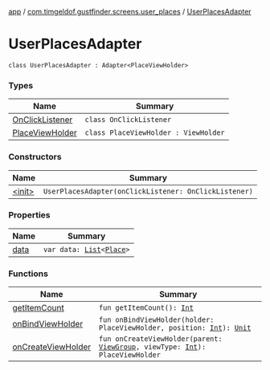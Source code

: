 [app](../../index.md) / [com.timgeldof.gustfinder.screens.user_places](../index.md) / [UserPlacesAdapter](./index.md)

# UserPlacesAdapter

`class UserPlacesAdapter : Adapter<PlaceViewHolder>`

### Types

| Name | Summary |
|---|---|
| [OnClickListener](-on-click-listener/index.md) | `class OnClickListener` |
| [PlaceViewHolder](-place-view-holder/index.md) | `class PlaceViewHolder : ViewHolder` |

### Constructors

| Name | Summary |
|---|---|
| [&lt;init&gt;](-init-.md) | `UserPlacesAdapter(onClickListener: OnClickListener)` |

### Properties

| Name | Summary |
|---|---|
| [data](data.md) | `var data: `[`List`](https://kotlinlang.org/api/latest/jvm/stdlib/kotlin.collections/-list/index.html)`<`[`Place`](../../com.timgeldof.gustfinder.database/-place/index.md)`>` |

### Functions

| Name | Summary |
|---|---|
| [getItemCount](get-item-count.md) | `fun getItemCount(): `[`Int`](https://kotlinlang.org/api/latest/jvm/stdlib/kotlin/-int/index.html) |
| [onBindViewHolder](on-bind-view-holder.md) | `fun onBindViewHolder(holder: PlaceViewHolder, position: `[`Int`](https://kotlinlang.org/api/latest/jvm/stdlib/kotlin/-int/index.html)`): `[`Unit`](https://kotlinlang.org/api/latest/jvm/stdlib/kotlin/-unit/index.html) |
| [onCreateViewHolder](on-create-view-holder.md) | `fun onCreateViewHolder(parent: `[`ViewGroup`](https://developer.android.com/reference/android/view/ViewGroup.html)`, viewType: `[`Int`](https://kotlinlang.org/api/latest/jvm/stdlib/kotlin/-int/index.html)`): PlaceViewHolder` |
